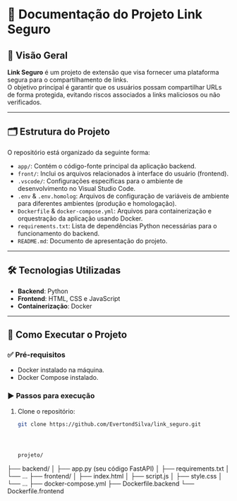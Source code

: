 # 📄 Documentação do Projeto Link Seguro

## 📌 Visão Geral

**Link Seguro** é um projeto de extensão que visa fornecer uma plataforma segura para o compartilhamento de links.  
O objetivo principal é garantir que os usuários possam compartilhar URLs de forma protegida, evitando riscos associados a links maliciosos ou não verificados.

---

## 🗂 Estrutura do Projeto

O repositório está organizado da seguinte forma:

- `app/`: Contém o código-fonte principal da aplicação backend.
- `front/`: Inclui os arquivos relacionados à interface do usuário (frontend).
- `.vscode/`: Configurações específicas para o ambiente de desenvolvimento no Visual Studio Code.
- `.env` & `.env.homolog`: Arquivos de configuração de variáveis de ambiente para diferentes ambientes (produção e homologação).
- `Dockerfile` & `docker-compose.yml`: Arquivos para containerização e orquestração da aplicação usando Docker.
- `requirements.txt`: Lista de dependências Python necessárias para o funcionamento do backend.
- `README.md`: Documento de apresentação do projeto.

---

## 🛠 Tecnologias Utilizadas

- **Backend**: Python  
- **Frontend**: HTML, CSS e JavaScript  
- **Containerização**: Docker  

---

## 🚀 Como Executar o Projeto

### ✅ Pré-requisitos

- Docker instalado na máquina.
- Docker Compose instalado.

### ▶️ Passos para execução

1. Clone o repositório:

   ```bash
   git clone https://github.com/EvertondSilva/link_seguro.git




   projeto/
├── backend/
│   ├── app.py (seu código FastAPI)
│   ├── requirements.txt
│   └── ...
├── frontend/
│   ├── index.html
│   ├── script.js
│   ├── style.css
│   └── ...
├── docker-compose.yml
├── Dockerfile.backend
└── Dockerfile.frontend
